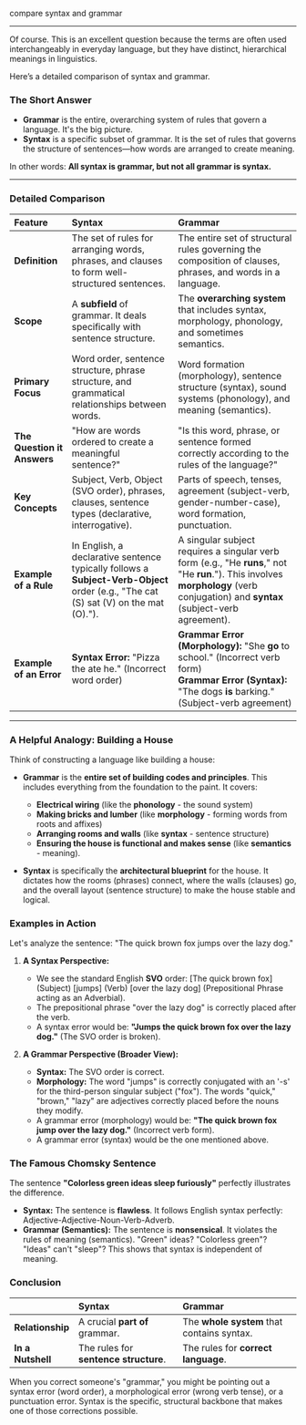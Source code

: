 compare syntax and grammar

---

Of course. This is an excellent question because the terms are often used interchangeably in everyday language, but they have distinct, hierarchical meanings in linguistics.

Here’s a detailed comparison of syntax and grammar.

### The Short Answer

- **Grammar** is the entire, overarching system of rules that govern a language. It's the big picture.
- **Syntax** is a specific subset of grammar. It is the set of rules that governs the structure of sentences—how words are arranged to create meaning.

In other words: **All syntax is grammar, but not all grammar is syntax.**

---

### Detailed Comparison

| Feature                     | Syntax                                                                                                                              | Grammar                                                                                                                                                                             |
| :-------------------------- | :---------------------------------------------------------------------------------------------------------------------------------- | :---------------------------------------------------------------------------------------------------------------------------------------------------------------------------------- |
| **Definition**              | The set of rules for arranging words, phrases, and clauses to form well-structured sentences.                                       | The entire set of structural rules governing the composition of clauses, phrases, and words in a language.                                                                          |
| **Scope**                   | A **subfield** of grammar. It deals specifically with sentence structure.                                                           | The **overarching system** that includes syntax, morphology, phonology, and sometimes semantics.                                                                                    |
| **Primary Focus**           | Word order, sentence structure, phrase structure, and grammatical relationships between words.                                      | Word formation (morphology), sentence structure (syntax), sound systems (phonology), and meaning (semantics).                                                                       |
| **The Question it Answers** | "How are words ordered to create a meaningful sentence?"                                                                            | "Is this word, phrase, or sentence formed correctly according to the rules of the language?"                                                                                        |
| **Key Concepts**            | Subject, Verb, Object (SVO order), phrases, clauses, sentence types (declarative, interrogative).                                   | Parts of speech, tenses, agreement (subject-verb, gender-number-case), word formation, punctuation.                                                                                 |
| **Example of a Rule**       | In English, a declarative sentence typically follows a **Subject-Verb-Object** order (e.g., "The cat (S) sat (V) on the mat (O)."). | A singular subject requires a singular verb form (e.g., "He **runs**," not "He **run**."). This involves **morphology** (verb conjugation) and **syntax** (subject-verb agreement). |
| **Example of an Error**     | **Syntax Error:** "Pizza the ate he." (Incorrect word order)                                                                        | **Grammar Error (Morphology):** "She **go** to school." (Incorrect verb form) <br> **Grammar Error (Syntax):** "The dogs **is** barking." (Subject-verb agreement)                  |

---

### A Helpful Analogy: Building a House

Think of constructing a language like building a house:

- **Grammar** is the **entire set of building codes and principles**. This includes everything from the foundation to the paint. It covers:

  - **Electrical wiring** (like the **phonology** - the sound system)
  - **Making bricks and lumber** (like **morphology** - forming words from roots and affixes)
  - **Arranging rooms and walls** (like **syntax** - sentence structure)
  - **Ensuring the house is functional and makes sense** (like **semantics** - meaning).

- **Syntax** is specifically the **architectural blueprint** for the house. It dictates how the rooms (phrases) connect, where the walls (clauses) go, and the overall layout (sentence structure) to make the house stable and logical.

### Examples in Action

Let's analyze the sentence: "The quick brown fox jumps over the lazy dog."

1.  **A Syntax Perspective:**

    - We see the standard English **SVO** order: [The quick brown fox] (Subject) [jumps] (Verb) [over the lazy dog] (Prepositional Phrase acting as an Adverbial).
    - The prepositional phrase "over the lazy dog" is correctly placed after the verb.
    - A syntax error would be: **"Jumps the quick brown fox over the lazy dog."** (The SVO order is broken).

2.  **A Grammar Perspective (Broader View):**
    - **Syntax:** The SVO order is correct.
    - **Morphology:** The word "jumps" is correctly conjugated with an '-s' for the third-person singular subject ("fox"). The words "quick," "brown," "lazy" are adjectives correctly placed before the nouns they modify.
    - A grammar error (morphology) would be: **"The quick brown fox jump over the lazy dog."** (Incorrect verb form).
    - A grammar error (syntax) would be the one mentioned above.

### The Famous Chomsky Sentence

The sentence **"Colorless green ideas sleep furiously"** perfectly illustrates the difference.

- **Syntax:** The sentence is **flawless**. It follows English syntax perfectly: Adjective-Adjective-Noun-Verb-Adverb.
- **Grammar (Semantics):** The sentence is **nonsensical**. It violates the rules of meaning (semantics). "Green" ideas? "Colorless green"? "Ideas" can't "sleep"? This shows that syntax is independent of meaning.

### Conclusion

|                   | **Syntax**                            | **Grammar**                                |
| :---------------- | :------------------------------------ | :----------------------------------------- |
| **Relationship**  | A crucial **part of** grammar.        | The **whole system** that contains syntax. |
| **In a Nutshell** | The rules for **sentence structure**. | The rules for **correct language**.        |

When you correct someone's "grammar," you might be pointing out a syntax error (word order), a morphological error (wrong verb tense), or a punctuation error. Syntax is the specific, structural backbone that makes one of those corrections possible.
